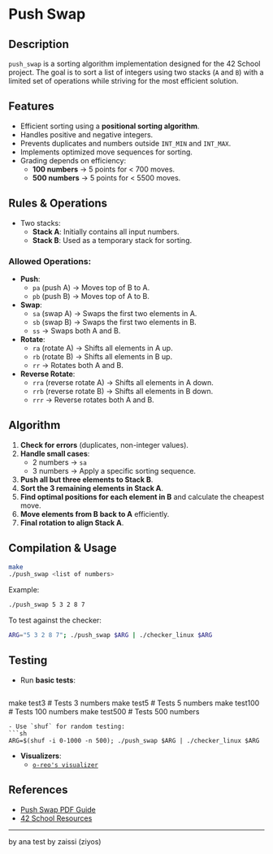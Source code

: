 
# Push Swap

## Description

`push_swap` is a sorting algorithm implementation designed for the 42 School project. The goal is to sort a list of integers using two stacks (`A` and `B`) with a limited set of operations while striving for the most efficient solution.

## Features

- Efficient sorting using a **positional sorting algorithm**.
- Handles positive and negative integers.
- Prevents duplicates and numbers outside `INT_MIN` and `INT_MAX`.
- Implements optimized move sequences for sorting.
- Grading depends on efficiency:
  - **100 numbers** → 5 points for < 700 moves.
  - **500 numbers** → 5 points for < 5500 moves.

## Rules & Operations

- Two stacks:
  - **Stack A**: Initially contains all input numbers.
  - **Stack B**: Used as a temporary stack for sorting.

### Allowed Operations:
- **Push**:
  - `pa` (push A) → Moves top of B to A.
  - `pb` (push B) → Moves top of A to B.
- **Swap**:
  - `sa` (swap A) → Swaps the first two elements in A.
  - `sb` (swap B) → Swaps the first two elements in B.
  - `ss` → Swaps both A and B.
- **Rotate**:
  - `ra` (rotate A) → Shifts all elements in A up.
  - `rb` (rotate B) → Shifts all elements in B up.
  - `rr` → Rotates both A and B.
- **Reverse Rotate**:
  - `rra` (reverse rotate A) → Shifts all elements in A down.
  - `rrb` (reverse rotate B) → Shifts all elements in B down.
  - `rrr` → Reverse rotates both A and B.

## Algorithm

1. **Check for errors** (duplicates, non-integer values).
2. **Handle small cases**:
   - 2 numbers → `sa`
   - 3 numbers → Apply a specific sorting sequence.
3. **Push all but three elements to Stack B**.
4. **Sort the 3 remaining elements in Stack A**.
5. **Find optimal positions for each element in B** and calculate the cheapest move.
6. **Move elements from B back to A** efficiently.
7. **Final rotation to align Stack A**.

## Compilation & Usage

```sh
make
./push_swap <list of numbers>
```

Example:

```sh
./push_swap 5 3 2 8 7
```

To test against the checker:

```sh
ARG="5 3 2 8 7"; ./push_swap $ARG | ./checker_linux $ARG
```

## Testing

- Run **basic tests**:
  ```sh
make test3   # Tests 3 numbers
make test5   # Tests 5 numbers
make test100 # Tests 100 numbers
make test500 # Tests 500 numbers
  ```
- Use `shuf` for random testing:
  ```sh
ARG=$(shuf -i 0-1000 -n 500); ./push_swap $ARG | ./checker_linux $ARG
  ```
- **Visualizers**:
  - [`o-reo's visualizer`](https://github.com/o-reo/push_swap_visualizer)

## References

- [Push Swap PDF Guide](https://web.archive.org/web/20220802162832/https://www.codequoi.com/wp-content/uploads/2022/06/push_swap.en_.subject.pdf)
- [42 School Resources](https://web.archive.org/web/20220802162832/https://www.codequoi.com/en/category/42-school-projects/)


-----------------------------------
by ana 
test by zaissi (ziyos)
